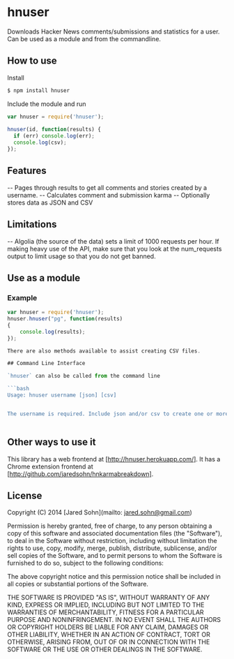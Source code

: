 # hnuser

Downloads Hacker News comments/submissions and statistics for a user.  Can be used as a module and from the commandline.

## How to use

Install

```bash
$ npm install hnuser
```

Include the module and run

```javascript
var hnuser = require('hnuser');
    
hnuser(id, function(results) {
  if (err) console.log(err);
  console.log(csv);
});
```

## Features

-- Pages through results to get all comments and stories created by a username.
-- Calculates comment and submission karma
-- Optionally stores data as JSON and CSV

## Limitations

-- Algolia (the source of the data) sets a limit of 1000 requests per hour.  If making heavy use of the API, make sure that you look at the num_requests output to limit usage so that you do not get banned.

## Use as a module

### Example

```javascript
var hnuser = require('hnuser');
hnuser.hnuser("pg", function(results)
{
	console.log(results);
});

There are also methods available to assist creating CSV files.

## Command Line Interface

`hnuser` can also be called from the command line

```bash
Usage: hnuser username [json] [csv]


The username is required. Include json and/or csv to create one or more output files.  The files will be named automatically based on the username.  If you choose csv, separate files will be created for the comments/stories and for the statistics.
      
```

## Other ways to use it

This library has a web frontend at [http://hnuser.herokuapp.com/].  It has a Chrome extension frontend at [http://github.com/jaredsohn/hnkarmabreakdown].


## License

Copyright (C) 2014 [Jared Sohn](mailto: jared.sohn@gmail.com)

Permission is hereby granted, free of charge, to any person obtaining a copy of this software and associated documentation files (the "Software"), to deal in the Software without restriction, including without limitation the rights to use, copy, modify, merge, publish, distribute, sublicense, and/or sell copies of the Software, and to permit persons to whom the Software is furnished to do so, subject to the following conditions:

The above copyright notice and this permission notice shall be included in all copies or substantial portions of the Software.

THE SOFTWARE IS PROVIDED "AS IS", WITHOUT WARRANTY OF ANY KIND, EXPRESS OR IMPLIED, INCLUDING BUT NOT LIMITED TO THE WARRANTIES OF MERCHANTABILITY, FITNESS FOR A PARTICULAR PURPOSE AND NONINFRINGEMENT. IN NO EVENT SHALL THE AUTHORS OR COPYRIGHT HOLDERS BE LIABLE FOR ANY CLAIM, DAMAGES OR OTHER LIABILITY, WHETHER IN AN ACTION OF CONTRACT, TORT OR OTHERWISE, ARISING FROM, OUT OF OR IN CONNECTION WITH THE SOFTWARE OR THE USE OR OTHER DEALINGS IN THE SOFTWARE.
